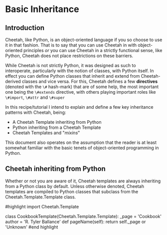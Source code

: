 Basic Inheritance
=================

Introduction
------------
Cheetah, like Python, is an object-oriented language if you so choose to 
use it in that fashion. That is to say that you can use Cheetah in with 
object-oriented principles *or* you can use Cheetah in a strictly functional
sense, like Python, Cheetah does not place restrictions on these barriers.

While Cheetah is not strictly Python, it was designed as such to interoperate,
particularly with the notion of classes, with Python itself. In effect you can 
define Python classes that inherit and extend from Cheetah-derived classes and 
vice versa. For this, Cheetah defines a few **directives** (denoted with the `\#` 
hash-mark) that are of some help, the most important one being the `\#extends`
directive, with others playing important roles like `\#import`, `\#attr` and `\#super`

In this recipe/tutorial I intend to explain and define a few key inheritance
patterns with Cheetah, being:

* A Cheetah Template inheriting from Python
* Python inheriting from a Cheetah Template
* Cheetah Templates and "*mixins*"

This document also operates on the assumption that the reader is at least 
somewhat familiar with the basic tenets of object-oriented programming in 
Python.


Cheetah inheriting from Python
------------------------------
Whether or not you are aware of it, Cheetah templates are always inheriting from 
a Python class by default. Unless otherwise denoted, Cheetah templates are compiled 
to Python classes that subclass from the Cheetah.Template.Template class.

#highlight
import Cheetah.Template

class CookbookTemplate(Cheetah.Template.Template):
    _page = 'Cookbook'
    author = 'R. Tyler Ballance'
    def pageName(self):
        return self._page or 'Unknown'
#end highlight
